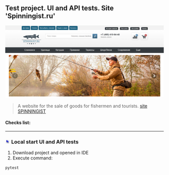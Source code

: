 ## Test project. UI and API tests. Site 'Spinningist.ru'  
![image](assets/main_page.PNG)   
> A website for the sale of goods for fishermen and tourists.
> [site SPINNINGIST](https://spinningist.ru/)  

#### Checks list:  



---- 

### <img width="3%" title="pc" src="assets/pc.jpg"> Local start UI and API tests  
1) Download project and opened in IDE
2) Execute command:

```commandline
pytest 
```